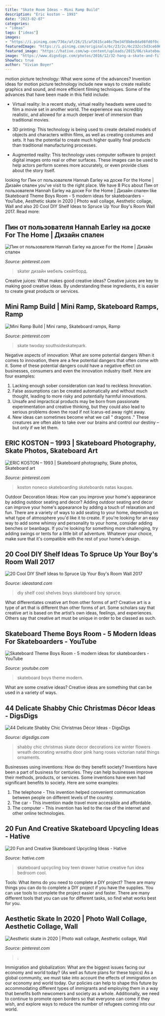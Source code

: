 ```yaml
---
title: "Skate Room Ideas ~ Mini Ramp Build"
description: "Eric koston – 1993"
date: "2023-02-07"
categories:
- "ideas"
tags: ["ideas"]
images:
- "https://i.pinimg.com/736x/af/26/15/af2615ca46c7be34f8b8e8da98fd0f0c--skate-longboard-skate-surf.jpg"
featuredImage: "https://i.pinimg.com/originals/6c/23/2c/6c232cc5d3ce6967994145d311d5d08f.jpg"
featured_image: "https://hative.com/wp-content/uploads/2015/06/skateboard-upcycling-ideas/0-20-skateboard-upcycling-ideas.jpg"
image: "https://www.digsdigs.com/photos/2016/12/32-hang-a-skate-and-fill-it-with-faux-flowers-and-greenery.jpg"
ShowToc: true
author: "Vivian Boyer"
---
```



motion picture technology: What were some of the advances?
Invention ideas for motion picture technology include new ways to create realistic graphics and sound, and more efficient filming techniques. Some of the advances that have been made in this field include: 
- Virtual reality: In a recent study, virtual reality headsets were used to film a movie set in another world. The experience was incredibly realistic, and allowed for a much deeper level of immersion than traditional movies. 

- 3D printing: This technology is being used to create detailed models of objects and characters within films, as well as creating costumes and sets. It has the potential to create much higher quality final products than traditional manufacturing processes. 

- Augmented reality: This technology uses computer software to project digital images onto real or other surfaces. These images can be used to help actors perform scenes more accurately, or even provide clues about the story itself.

	

		
looking for Пин от пользователя Hannah Earley на доске For the Home | Дизайн спален you've visit to the right place. We have 8 Pics about Пин от пользователя Hannah Earley на доске For the Home | Дизайн спален like Skateboard Theme Boys Room - 5 modern ideas for skateboarders - YouTube, Aesthetic skate in 2020 | Photo wall collage, Aesthetic collage, Wall and also 20 Cool DIY Shelf Ideas to Spruce Up Your Boy&#039;s Room Wall 2017. Read more:
		
    
## Пин от пользователя Hannah Earley на доске For The Home | Дизайн спален

<img loading=lazy src="https://i.pinimg.com/originals/6c/23/2c/6c232cc5d3ce6967994145d311d5d08f.jpg" onerror="this.onerror=null;this.src='https://tse3.mm.bing.net/th?id=OIP.W0ZAn9MsPhTnwKtlVJo6OQHaFR&amp;pid=15.1';" alt="Пин от пользователя Hannah Earley на доске For the Home | Дизайн спален">

_Source: pinterest.com_

>skater дизайн мебель скейтборд. 

	

Creative juices: What makes good creative ideas?
Creative juices are key to making good creative ideas. By understanding these ingredients, it is easier to create great products or services.

    
## Mini Ramp Build | Mini Ramp, Skateboard Ramps, Ramp

<img loading=lazy src="https://i.pinimg.com/originals/6a/b8/c6/6ab8c62618b08dd1ed07a9372e6e99dc.jpg" onerror="this.onerror=null;this.src='https://tse2.mm.bing.net/th?id=OIP.DavHxpCi9F0UDFrTIVW5FwHaFj&amp;pid=15.1';" alt="Mini Ramp Build | Mini ramp, Skateboard ramps, Ramp">

_Source: pinterest.com_

>skate twoday southsideskatepark. 

	

Negative aspects of innovation: What are some potential dangers
When it comes to innovation, there are a few potential dangers that often come with it. Some of these potential dangers could have a negative effect on businesses, consumers and even the innovation industry itself. Here are four examples:
1. Lacking enough sober consideration can lead to reckless Innovation.
2. False assumptions can be created automatically and without much thought, leading to more risky and potentially harmful innovations.
3. Unsafe and impractical products may be born from passionate experimentation and creative thinking, but they could also lead to serious problems down the road if not Icarus-ed away right away. 
4. New ideas can sometimes become what we call " dragons ." These creatures are often able to take over our brains and control our destiny – but only if we let them.

    
## ERIC KOSTON – 1993 | Skateboard Photography, Skate Photos, Skateboard Art

<img loading=lazy src="https://i.pinimg.com/736x/af/26/15/af2615ca46c7be34f8b8e8da98fd0f0c--skate-longboard-skate-surf.jpg" onerror="this.onerror=null;this.src='https://tse3.mm.bing.net/th?id=OIP.tNP_BTlw1-NWySTa48pH_gHaKN&amp;pid=15.1';" alt="ERIC KOSTON – 1993 | Skateboard photography, Skate photos, Skateboard art">

_Source: pinterest.com_

>koston noneco skateboarding skateboards natas kaupas. 

	

Outdoor Decoration Ideas: How can you improve your home's appearance by adding outdoor seating and decor?
Adding outdoor seating and decor can improve your home's appearance by adding a touch of relaxation and fun. There are a variety of ways to add seating to your home, depending on what type of atmosphere you'd like it to create. If you're looking for an easy way to add some whimsy and personality to your home, consider adding benches or beanbags. If you're looking for something more challenging, try adding swings or tents for a little bit of adventure. Whatever your choice, make sure that it's compatible with the rest of your home's design.

    
## 20 Cool DIY Shelf Ideas To Spruce Up Your Boy&#039;s Room Wall 2017

<img loading=lazy src="http://ideastand.com/wp-content/uploads/2017/02/diy-shelf-for-boys-room/4-diy-shelf-ideas.jpg" onerror="this.onerror=null;this.src='https://tse2.mm.bing.net/th?id=OIP.YoR009BqcP1Vs1nSYuM9QwHaLM&amp;pid=15.1';" alt="20 Cool DIY Shelf Ideas to Spruce Up Your Boy&#039;s Room Wall 2017">

_Source: ideastand.com_

>diy shelf cool shelves boys skateboard boy spruce. 

	

What differentiates creative art from other forms of art?
Creative art is a type of art that is different than other forms of art. Some scholars say that creative art is based on the artist’s own ideas, feelings, and experiences. Others say that creative art must be unique in order to be classed as such.

    
## Skateboard Theme Boys Room - 5 Modern Ideas For Skateboarders - YouTube

<img loading=lazy src="https://i.ytimg.com/vi/njYwRQngiZY/maxresdefault.jpg" onerror="this.onerror=null;this.src='https://tse1.mm.bing.net/th?id=OIP.Zxcg3qDJoXCp9lCe--aGcgHaEK&amp;pid=15.1';" alt="Skateboard Theme Boys Room - 5 modern ideas for skateboarders - YouTube">

_Source: youtube.com_

>skateboard boys theme modern. 

	

What are some creative ideas?
Creative ideas are something that can be used in a variety of ways.

    
## 44 Delicate Shabby Chic Christmas Décor Ideas - DigsDigs

<img loading=lazy src="https://www.digsdigs.com/photos/2016/12/32-hang-a-skate-and-fill-it-with-faux-flowers-and-greenery.jpg" onerror="this.onerror=null;this.src='https://tse3.mm.bing.net/th?id=OIP.IO1KWJyTgk-G1BxG8HstLgHaKl&amp;pid=15.1';" alt="44 Delicate Shabby Chic Christmas Décor Ideas - DigsDigs">

_Source: digsdigs.com_

>shabby chic christmas skate decor decorations ice winter flowers wreath decorating wreaths door pink hang roses victorian natal things ornaments. 

	

Businesses using inventions: How do they benefit society?
Inventions have been a part of business for centuries. They can help businesses improve their methods, products, or services.  Some inventions have even had significant benefits to society. Here are some examples: 
1. The telephone - This invention helped convenient communication between people on different levels of the country.
2. The car - This invention made travel more accessible and affordable.
3. The computer - This invention has led to the rise of the internet and other online technologies.

    
## 20 Fun And Creative Skateboard Upcycling Ideas - Hative

<img loading=lazy src="https://hative.com/wp-content/uploads/2015/06/skateboard-upcycling-ideas/0-20-skateboard-upcycling-ideas.jpg" onerror="this.onerror=null;this.src='https://tse1.mm.bing.net/th?id=OIP.3FpkQ6Qu9up2G4CMi5CzGwHaLG&amp;pid=15.1';" alt="20 Fun and Creative Skateboard Upcycling Ideas - Hative">

_Source: hative.com_

>skateboard upcycling boy teen drawer hative creative fun idea bedroom cool. 

	

Tools: What items do you need to complete a DIY project?
There are many things you can do to complete a DIY project if you have the supplies. You can use tools to complete the project easier and faster. There are many different tools that you can use for different tasks, so find what works best for you.

    
## Aesthetic Skate In 2020 | Photo Wall Collage, Aesthetic Collage, Wall

<img loading=lazy src="https://i.pinimg.com/736x/c6/f4/10/c6f410786b9771fe2d816e3446ee4954.jpg" onerror="this.onerror=null;this.src='https://tse2.mm.bing.net/th?id=OIP.F-kR5w5G7vz1M9lojz9z1QHaNK&amp;pid=15.1';" alt="Aesthetic skate in 2020 | Photo wall collage, Aesthetic collage, Wall">

_Source: pinterest.com_

>. 

	

Immigration and globalization: What are the biggest issues facing our economy and world today? (As well as future plans for these topics)
As a global community, we must take into account the effects of immigration on our economy and world today. Our policies can help to shape this future by accommodating different types of immigrants and employing them in a way that benefits both newcomers and society as a whole. Additionally, we need to continue to promote open borders so that everyone can come if they wish, and explore ways to reduce the number of refugees coming into our world.

